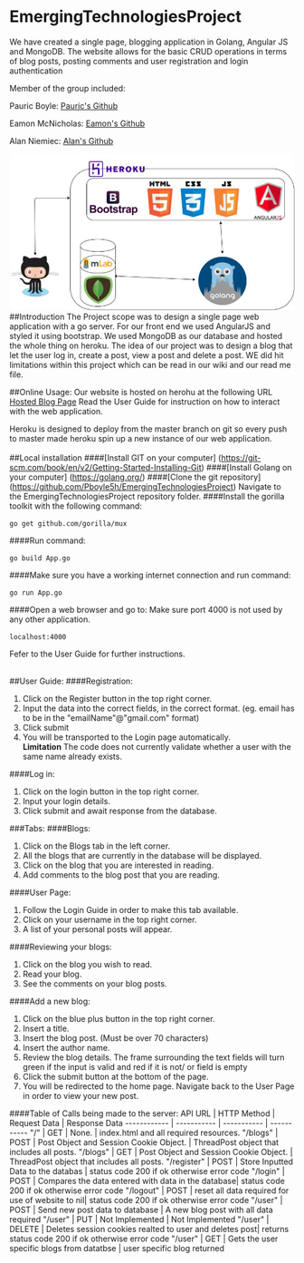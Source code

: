 # EmergingTechnologiesProject
  We have created a single page, blogging application in Golang, Angular JS and MongoDB.
  The website allows for the basic CRUD operations in terms of blog posts, posting comments and user registration and login authentication
  
  Member of the group included:
  
  Pauric Boyle: [Pauric's Github](https://github.com/Pboyle5h)
  
  Eamon McNicholas: [Eamon's Github](https://github.com/DevEMCN)
  
  Alan Niemiec: [Alan's Github](https://github.com/sinderpl)
  
![solarized dualmode](https://github.com/Pboyle5h/EmergingTechnologiesProject/blob/master/ArchitectureDesign.png)
##Introduction 
The Project scope was to design a single page web application with a go server. For our front end we used AngularJS and styled it using bootstrap. We used MongoDB as our database and hosted the whole thing on heroku. The idea of our project was to design a blog that let the user log in, create a post, view a post and delete a post. WE did hit limitations within this project which can be read in our wiki and our read me file.

##Online Usage:
Our website is hosted on herohu at the following URL [Hosted Blog Page](https://goproject.herokuapp.com/)
Read the User Guide for instruction on how to interact with the web application. 

Heroku is designed to deploy from the master branch on git so every push to master made heroku spin up a new instance of our web application.
<br />
<br />
##Local installation
####[Install GIT on your computer] (https://git-scm.com/book/en/v2/Getting-Started-Installing-Git)
####[Install Golang on your computer] (https://golang.org/)
####[Clone the git repository] (https://github.com/Pboyle5h/EmergingTechnologiesProject)
Navigate to the EmergingTechnologiesProject repository folder.
####Install the gorilla toolkit with the following command:
```
go get github.com/gorilla/mux
```
####Run command:
```
go build App.go
```
####Make sure you have a working internet connection and run command:
```
go run App.go
```
####Open a web browser and go to:
Make sure port 4000 is not used by any other application.
```
localhost:4000
```
Fefer to the User Guide for further instructions.
<br />
<br />

##User Guide:
####Registration:
1. Click on the Register button in the top right corner.<br />
2. Input the data into the correct fields, in the correct format. (eg. email has to be in the "emailName"@"gmail.com" format)<br />
3. Click submit<br />
4. You will be transported to the Login page automatically.<br />
  **Limitation** The code does not currently validate whether a user with the same name already exists.

####Log in:
1. Click on the login button in the top right corner.<br />
2. Input your login details.<br />
3. Click submit and await response from the database.<br />

###Tabs:
####Blogs:
1. Click on the Blogs tab in the left corner.<br />
2. All the blogs that are currently in the database will be displayed.<br />
3. Click on the blog that you are interested in reading.<br />
4. Add comments to the blog post that you are reading. <br/>

####User Page:
1. Follow the Login Guide in order to make this tab available.<br />
2. Click on your username in the top right corner.<br />
3. A list of your personal posts will appear.<br />

####Reviewing your blogs:
1. Click on the blog you wish to read.<br />
2. Read your blog.<br />
3. See the comments on your blog posts. <br/>

####Add a new blog:
1. Click on the blue plus button in the top right corner.<br />
2. Insert a title.<br />
3. Insert the blog post. (Must be over 70 characters)<br />
4. Insert the author name.<br />
5. Review the blog details. The frame surrounding the text fields will turn green if the input is valid and red if it is not/ or field is empty<br />
6. Click the submit button at the bottom of the page.<br />
7. You will be redirected to the home page. Navigate back to the User Page in order to view your new post.<br />


####Table of Calls being made to the server:
API URL | HTTP Method | Request Data | Response Data 
------------ | ----------- | ----------- | -----------
"/" | GET | None. | index.html and all required resources.
"/blogs" | POST | Post Object and Session Cookie Object. | ThreadPost object that includes all posts.
"/blogs" | GET | Post Object and Session Cookie Object. | ThreadPost object that includes all posts.
"/register" | POST | Store Inputted Data to the databas | status code 200 if ok otherwise error code
"/login" | POST | Compares the data entered with data in the database| status code 200 if ok otherwise error code
"/logout" | POST | reset all data required for use of website to nil| status code 200 if ok otherwise error code
"/user" | POST | Send new post data to database | A new blog post with all data required
"/user" | PUT | Not Implemented | Not Implemented 
"/user" | DELETE | Deletes session cookies realted to user and deletes post| returns status code 200 if ok otherwise error code
"/user" | GET | Gets the user specific blogs from datatbse | user specific blog returned



